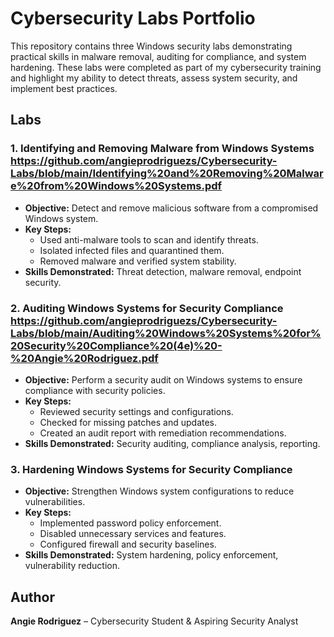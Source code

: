 # Cybersecurity Labs Portfolio

This repository contains three Windows security labs demonstrating practical skills in malware removal, auditing for compliance, and system hardening. These labs were completed as part of my cybersecurity training and highlight my ability to detect threats, assess system security, and implement best practices.

## Labs

### 1. Identifying and Removing Malware from Windows Systems https://github.com/angieprodriguezs/Cybersecurity-Labs/blob/main/Identifying%20and%20Removing%20Malware%20from%20Windows%20Systems.pdf
- **Objective:** Detect and remove malicious software from a compromised Windows system.
- **Key Steps:**
  - Used anti-malware tools to scan and identify threats.
  - Isolated infected files and quarantined them.
  - Removed malware and verified system stability.
- **Skills Demonstrated:** Threat detection, malware removal, endpoint security.

### 2. Auditing Windows Systems for Security Compliance https://github.com/angieprodriguezs/Cybersecurity-Labs/blob/main/Auditing%20Windows%20Systems%20for%20Security%20Compliance%20(4e)%20-%20Angie%20Rodriguez.pdf
- **Objective:** Perform a security audit on Windows systems to ensure compliance with security policies.
- **Key Steps:**
  - Reviewed security settings and configurations.
  - Checked for missing patches and updates.
  - Created an audit report with remediation recommendations.
- **Skills Demonstrated:** Security auditing, compliance analysis, reporting.

### 3. Hardening Windows Systems for Security Compliance
- **Objective:** Strengthen Windows system configurations to reduce vulnerabilities.
- **Key Steps:**
  - Implemented password policy enforcement.
  - Disabled unnecessary services and features.
  - Configured firewall and security baselines.
- **Skills Demonstrated:** System hardening, policy enforcement, vulnerability reduction.


## Author
**Angie Rodriguez** – Cybersecurity Student & Aspiring Security Analyst
